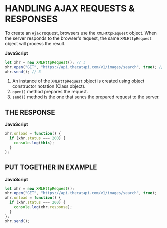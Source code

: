 # HANDLING AJAX REQUESTS & RESPONSES

To create an `Ajax` request, browsers use the `XMLHttpRequest` object. When the server responds to the browser's request, the same `XMLHttpRequest` object will process the result.

**JavaScript**

```js
let xhr = new XMLHttpRequest(); // 1
xhr.open("GET", "https://api.thecatapi.com/v1/images/search", true); // 2
xhr.send(); // 3
```

1. An instance of the `XMLHttpRequest` object is created using object constructor notation (Class object).
2. `open()` method prepares the request.
3. `send()` method is the one that sends the prepared request to the server.

## THE RESPONSE

**JavaScript**

```js
xhr.onload = function() {
  if (xhr.status === 200) {
    console.log(this);
  }
};
```

## PUT TOGETHER IN EXAMPLE

**JavaScript**

```js
let xhr = new XMLHttpRequest();
xhr.open("GET", "https://api.thecatapi.com/v1/images/search", true);
xhr.onload = function() {
  if (xhr.status === 200) {
    console.log(xhr.response);
  }
};
xhr.send();
```
